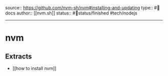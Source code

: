 source:: https://github.com/nvm-sh/nvm#installing-and-updating
type:: #📖docs
author:: [[nvm.sh]]
status:: #🚦status/finished
#tech/nodejs 

---

# nvm

## Extracts

- [[how to install nvm]]
